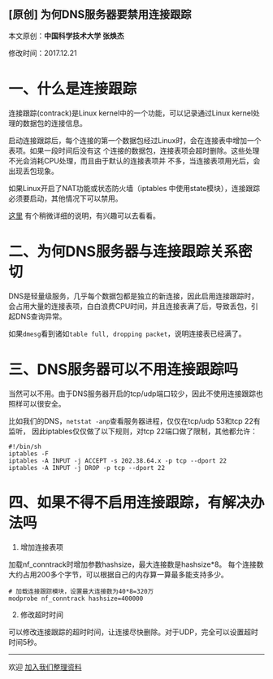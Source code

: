 ## [原创] 为何DNS服务器要禁用连接跟踪

本文原创：**中国科学技术大学 张焕杰**

修改时间：2017.12.21

# 一、什么是连接跟踪

连接跟踪(contrack)是Linux kernel中的一个功能，可以记录通过Linux kernel处理的数据包的连接信息。

启动连接跟踪后，每个连接的第一个数据包经过Linux时，会在连接表中增加一个表项。如果一段时间后没有这
个连接的数据包，连接表项会超时删除。这些处理不光会消耗CPU处理，而且由于默认的连接表项并
不多，当连接表项用光后，会出现丢包现象。

如果Linux开启了NAT功能或状态防火墙（iptables 中使用state模块），连接跟踪必须要启动，其他情况下可以禁用。

[这里](http://www.10tiao.com/html/488/201701/2247484116/1.html) 有个稍微详细的说明，有兴趣可以去看看。

# 二、为何DNS服务器与连接跟踪关系密切

DNS是轻量级服务，几乎每个数据包都是独立的新连接，因此启用连接跟踪时，
会占用大量的连接表项，白白浪费CPU时间，并且连接表满了后，导致丢包，引起DNS查询异常。

如果`dmesg`看到诸如`table full, dropping packet`，说明连接表已经满了。

# 三、DNS服务器可以不用连接跟踪吗

当然可以不用。由于DNS服务器开启的tcp/udp端口较少，因此不使用连接跟踪也照样可以很安全。

比如我们的DNS，`netstat -anp`查看服务器进程，仅仅在tcp/udp 53和tcp 22有监听，
因此iptables仅仅做了以下规则，对tcp 22端口做了限制，其他都允许：
```
#!/bin/sh
iptables -F
iptables -A INPUT -j ACCEPT -s 202.38.64.x -p tcp --dport 22
iptables -A INPUT -j DROP -p tcp --dport 22
```

# 四、如果不得不启用连接跟踪，有解决办法吗

1. 增加连接表项

加载nf_conntrack时增加参数hashsize，最大连接数是hashsize*8。
每个连接数大约占用200多个字节，可以根据自己的内存算一算最多能支持多少。
```
# 加载连接跟踪模块，设置最大连接数为40*8=320万
modprobe nf_conntrack hashsize=400000
```

2. 修改超时时间

可以修改连接跟踪的超时时间，让连接尽快删除。对于UDP，完全可以设置超时时间5秒。


***
欢迎 [加入我们整理资料](https://github.com/bg6cq/ITTS)
